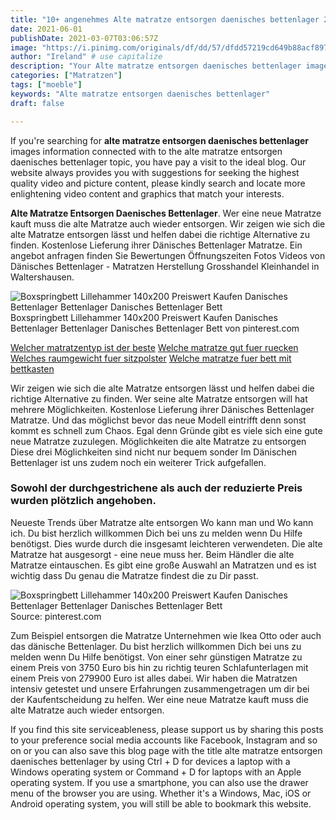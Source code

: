 ```yaml
---
title: "10+ angenehmes Alte matratze entsorgen daenisches bettenlager 2021 im Ideen"
date: 2021-06-01
publishDate: 2021-03-07T03:06:57Z
image: "https://i.pinimg.com/originals/df/dd/57/dfdd57219cd649b88acf89713f522263.jpg"
author: "Ireland" # use capitalize
description: "Your Alte matratze entsorgen daenisches bettenlager images are available in this site. Alte matratze entsorgen daenisches bettenlager are a topic that is being searched for and liked by netizens today. You can Find and Download the Alte matratze entsorgen daenisches bettenlager files here. Download all royalty-free photos."
categories: ["Matratzen"]
tags: ["moeble"]
keywords: "Alte matratze entsorgen daenisches bettenlager"
draft: false

---
```


If you're searching for **alte matratze entsorgen daenisches bettenlager** images information connected with to the alte matratze entsorgen daenisches bettenlager topic, you have pay a visit to the ideal  blog. Our website always  provides you with  suggestions  for seeking  the highest  quality video and picture  content, please kindly search and locate more enlightening video content and graphics that match your interests.

**Alte Matratze Entsorgen Daenisches Bettenlager**. Wer eine neue Matratze kauft muss die alte Matratze auch wieder entsorgen. Wir zeigen wie sich die alte Matratze entsorgen lässt und helfen dabei die richtige Alternative zu finden. Kostenlose Lieferung ihrer Dänisches Bettenlager Matratze. Ein angebot anfragen finden Sie Bewertungen Öffnungszeiten Fotos Videos von Dänisches Bettenlager - Matratzen Herstellung Grosshandel Kleinhandel in Waltershausen.

![Boxspringbett Lillehammer 140x200 Preiswert Kaufen Danisches Bettenlager Bettenlager Danisches Bettenlager Bett](https://i.pinimg.com/originals/df/dd/57/dfdd57219cd649b88acf89713f522263.jpg "Boxspringbett Lillehammer 140x200 Preiswert Kaufen Danisches Bettenlager Bettenlager Danisches Bettenlager Bett")
Boxspringbett Lillehammer 140x200 Preiswert Kaufen Danisches Bettenlager Bettenlager Danisches Bettenlager Bett von pinterest.com

[Welcher matratzentyp ist der beste](/welcher-matratzentyp-ist-der-beste/)
[Welche matratze gut fuer ruecken](/welche-matratze-gut-fuer-ruecken/)
[Welches raumgewicht fuer sitzpolster](/welches-raumgewicht-fuer-sitzpolster/)
[Welche matratze fuer bett mit bettkasten](/welche-matratze-fuer-bett-mit-bettkasten/)

Wir zeigen wie sich die alte Matratze entsorgen lässt und helfen dabei die richtige Alternative zu finden. Wer seine alte Matratze entsorgen will hat mehrere Möglichkeiten. Kostenlose Lieferung ihrer Dänisches Bettenlager Matratze. Und das möglichst bevor das neue Modell eintrifft denn sonst kommt es schnell zum Chaos. Egal denn Gründe gibt es viele sich eine gute neue Matratze zuzulegen. Möglichkeiten die alte Matratze zu entsorgen Diese drei Möglichkeiten sind nicht nur bequem sonder Im Dänischen Bettenlager ist uns zudem noch ein weiterer Trick aufgefallen.

### Sowohl der durchgestrichene als auch der reduzierte Preis wurden plötzlich angehoben.

Neueste Trends über Matratze alte entsorgen Wo kann man und Wo kann ich. Du bist herzlich willkommen Dich bei uns zu melden wenn Du Hilfe benötigst. Dies wurde durch die insgesamt leichteren verwendeten. Die alte Matratze hat ausgesorgt - eine neue muss her. Beim Händler die alte Matratze eintauschen. Es gibt eine große Auswahl an Matratzen und es ist wichtig dass Du genau die Matratze findest die zu Dir passt.


![Boxspringbett Lillehammer 140x200 Preiswert Kaufen Danisches Bettenlager Bettenlager Danisches Bettenlager Bett](https://i.pinimg.com/originals/df/dd/57/dfdd57219cd649b88acf89713f522263.jpg "Boxspringbett Lillehammer 140x200 Preiswert Kaufen Danisches Bettenlager Bettenlager Danisches Bettenlager Bett")
Source: pinterest.com

Zum Beispiel entsorgen die Matratze Unternehmen wie Ikea Otto oder auch das dänische Bettenlager. Du bist herzlich willkommen Dich bei uns zu melden wenn Du Hilfe benötigst. Von einer sehr günstigen Matratze zu einem Preis von 3750 Euro bis hin zu richtig teuren Schlafunterlagen mit einem Preis von 279900 Euro ist alles dabei. Wir haben die Matratzen intensiv getestet und unsere Erfahrungen zusammengetragen um dir bei der Kaufentscheidung zu helfen. Wer eine neue Matratze kauft muss die alte Matratze auch wieder entsorgen.

If you find this site serviceableness, please support us by sharing this posts to your preference social media accounts like Facebook, Instagram and so on or you can also save this blog page with the title alte matratze entsorgen daenisches bettenlager by using Ctrl + D for devices a laptop with a Windows operating system or Command + D for laptops with an Apple operating system. If you use a smartphone, you can also use the drawer menu of the browser you are using. Whether it's a Windows, Mac, iOS or Android operating system, you will still be able to bookmark this website.
